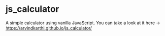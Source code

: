 # js_calculator
A simple calculator using vanilla JavaScript. You can take a look at it here -> https://arvindkarthi.github.io/js_calculator/
